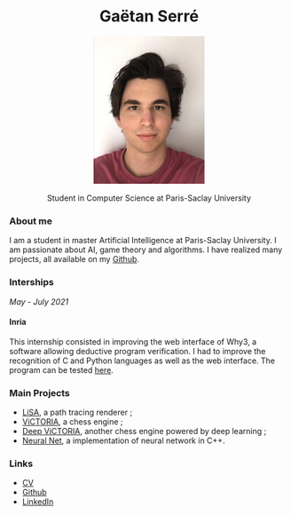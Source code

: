 <div style="text-align: center">
<h1>
  Gaëtan Serré
</h1>
<p>
<img src="assets/img-01.jpg" width=200 heigth=300>
</p>
<p>
Student in Computer Science at Paris-Saclay University
</p>
</div>



### About me
I am a student in master Artificial Intelligence at Paris-Saclay University.
I am passionate about AI, game theory and algorithms. I have realized many projects, all available on my [Github](https://github.com/LE10EENFAIT).


### Interships
*May - July 2021*
#### Inria
This internship consisted in improving the web interface of Why3, a software allowing deductive program verification. I had to improve the recognition of C and Python languages as well as the web interface. The program can be tested [here](http://why3.lri.fr/try/).

### Main Projects
+ <a href="https://github.com/LE10EENFAIT/LiSA-Path-Tracing-Renderer" target="_blank">LiSA</a>, a path tracing renderer ;
+ <a href="https://github.com/LE10EENFAIT/ViCTORIA">ViCTORIA</a>, a chess engine ;
+ <a href="https://github.com/LE10EENFAIT/Deep-ViCTORIA">Deep ViCTORIA</a>, another chess engine powered by deep learning ;
+ <a href="https://github.com/LE10EENFAIT/NeuralNet">Neural Net</a>, a implementation of neural network in C++.

### Links
+ [CV](https://le10eenfait.github.io/assets/CV.pdf)
+ [Github](https://github.com/LE10EENFAIT)
+ [LinkedIn](https://www.linkedin.com/in/ga%C3%ABtan-serr%C3%A9-165974205/)


